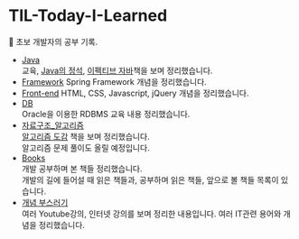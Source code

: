 # TIL-Today-I-Learned
:memo: 초보 개발자의 공부 기록.

- [Java](https://github.com/thdqudgns/TIL-Today-I-Learned/tree/main/Java)   
교육, [Java의 정석](https://book.naver.com/bookdb/book_detail.naver?bid=10191151), [이펙티브 자바](https://book.naver.com/bookdb/book_detail.naver?bid=8064518)책을 보며 정리했습니다.
- [Framework](https://github.com/thdqudgns/TIL-Today-I-Learned/tree/main/Framework)
Spring Framework 개념을 정리했습니다.
- [Front-end](https://github.com/thdqudgns/TIL-Today-I-Learned/tree/main/Front_end)
HTML, CSS, Javascript, jQuery 개념을 정리했습니다.
- [DB](https://github.com/thdqudgns/TIL-Today-I-Learned/tree/main/DB)   
Oracle을 이용한 RDBMS 교육 내용 정리했습니다.
- [자료구조_알고리즘](https://github.com/thdqudgns/TIL-Today-I-Learned/tree/main/%EC%9E%90%EB%A3%8C%EA%B5%AC%EC%A1%B0_%EC%95%8C%EA%B3%A0%EB%A6%AC%EC%A6%98)   
[알고리즘 도감](https://book.naver.com/bookdb/book_detail.nhn?bid=13272714) 책을 보며 정리했습니다.   
알고리즘 문제 풀이도 올릴 예정입니다.
- [Books](https://github.com/thdqudgns/TIL-Today-I-Learned/tree/main/books)   
개발 공부하며 본 책들 정리했습니다.   
개발의 길에 들어설 때 읽은 책들과, 공부하며 읽은 책들, 앞으로 볼 책들 목록이 있습니다.
- [개념 부스러기](https://github.com/thdqudgns/TIL-Today-I-Learned/tree/main/%EA%B0%9C%EB%85%90%20%EB%B6%80%EC%8A%A4%EB%9F%AC%EA%B8%B0)   
여러 Youtube강의, 인터넷 강의를 보며 정리한 내용입니다. 여러 IT관련 용어와 개념을 정리했습니다.
